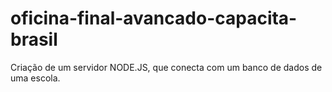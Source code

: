 # oficina-final-avancado-capacita-brasil
Criação de um servidor NODE.JS, que conecta com um banco de dados de uma escola.
